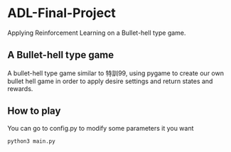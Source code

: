 # ADL-Final-Project
Applying Reinforcement Learning on a Bullet-hell type game.

## A Bullet-hell type game
A bullet-hell type game similar to 特訓99, using pygame to create our own bullet hell game in order to apply desire settings and return states and rewards.

## How to play
You can go to config.py to modify some parameters it you want
```sh
python3 main.py
```
